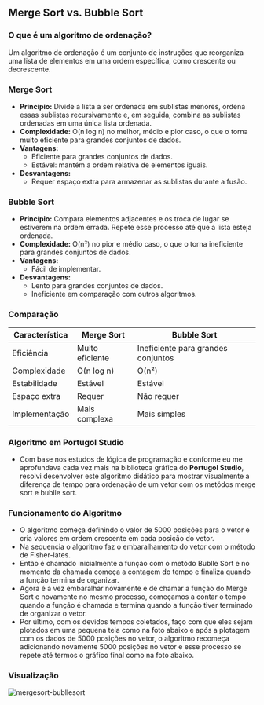 ## Merge Sort vs. Bubble Sort

### O que é um algoritmo de ordenação?

Um algoritmo de ordenação é um conjunto de instruções que reorganiza uma lista de elementos em uma ordem específica, como crescente ou decrescente.

### Merge Sort

* **Princípio:** Divide a lista a ser ordenada em sublistas menores, ordena essas sublistas recursivamente e, em seguida, combina as sublistas ordenadas em uma única lista ordenada.
* **Complexidade:** O(n log n) no melhor, médio e pior caso, o que o torna muito eficiente para grandes conjuntos de dados.
* **Vantagens:**
  * Eficiente para grandes conjuntos de dados.
  * Estável: mantém a ordem relativa de elementos iguais.
* **Desvantagens:**
  * Requer espaço extra para armazenar as sublistas durante a fusão.

### Bubble Sort

* **Princípio:** Compara elementos adjacentes e os troca de lugar se estiverem na ordem errada. Repete esse processo até que a lista esteja ordenada.
* **Complexidade:** O(n²) no pior e médio caso, o que o torna ineficiente para grandes conjuntos de dados.
* **Vantagens:**
  * Fácil de implementar.
* **Desvantagens:**
  * Lento para grandes conjuntos de dados.
  * Ineficiente em comparação com outros algoritmos.

### Comparação

| Característica | Merge Sort | Bubble Sort |
|---|---|---|
| Eficiência | Muito eficiente | Ineficiente para grandes conjuntos |
| Complexidade | O(n log n) | O(n²) |
| Estabilidade | Estável | Estável |
| Espaço extra | Requer | Não requer |
| Implementação | Mais complexa | Mais simples |

### Algoritmo em Portugol Studio

* Com base nos estudos de lógica de programação e conforme eu me aprofundava cada vez mais na biblioteca gráfica do **Portugol Studio**, resolvi desenvolver este algoritmo didático para mostrar visualmente a diferença de tempo para ordenação de um vetor com os metódos merge sort e bublle sort.

### Funcionamento do Algoritmo

* O algoritmo começa definindo o valor de 5000 posições para o vetor e cria valores em ordem crescente em cada posição do vetor.
* Na sequencia o algoritmo faz o embaralhamento do vetor com o método de Fisher-Iates.
* Então é chamado inicialmente a função com o metódo Bublle Sort e no momento da chamada começa a contagem do tempo e finaliza quando a função termina de organizar.
* Agora é a vez embaralhar novamente e de chamar a função do Merge Sort e novamente no mesmo processo, começamos a contar o tempo quando a função é chamada e termina quando a função tiver terminado de organizar o vetor.
* Por último, com os devidos tempos coletados, faço com que eles sejam plotados em uma pequena tela como na foto abaixo e após a plotagem com os dados de 5000 posições no vetor, o algoritmo recomeça adicionando novamente 5000 posições no vetor e esse processo se repete até termos o gráfico final como na foto abaixo.


### Visualização

![mergesort-bubllesort](https://github.com/user-attachments/assets/729336f5-ca29-4e64-8aaf-64008ab8bb2c)
